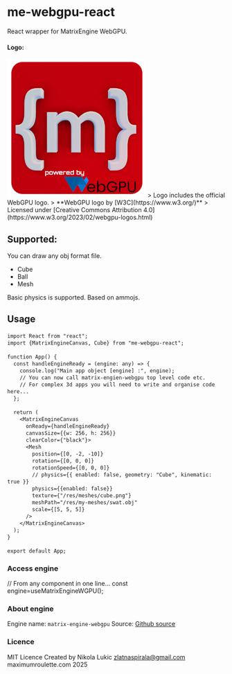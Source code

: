 # me-webgpu-react

React wrapper for MatrixEngine WebGPU.
#### Logo: 
 <img width="320" height="320" src="https://github.com/zlatnaspirala/matrix-engine-wgpu/blob/main/public/res/icons/512.png?raw=true" />
> Logo includes the official WebGPU logo.
> **WebGPU logo by [W3C](https://www.w3.org/)**
> Licensed under [Creative Commons Attribution 4.0](https://www.w3.org/2023/02/webgpu-logos.html)

## Supported: 
You can draw any obj format file.
 - Cube
 - Ball
 - Mesh

Basic physics is supported. Based on ammojs.

## Usage

```tsx
import React from "react";
import {MatrixEngineCanvas, Cube} from "me-webgpu-react";

function App() {
  const handleEngineReady = (engine: any) => {
    console.log("Main app object [engine] :", engine);
    // You can now call matrix-engien-webgpu top level code etc.
    // For complex 3d apps you will need to write and organise code here...
  };

  return (
    <MatrixEngineCanvas
      onReady={handleEngineReady}
      canvasSize={{w: 256, h: 256}}
      clearColor={"black"}>
      <Mesh
        position={[0, -2, -10]}
        rotation={[0, 0, 0]}
        rotationSpeed={[0, 0, 0]}
        // physics={{ enabled: false, geometry: "Cube", kinematic: true }}
        physics={{enabled: false}}
        texture={"/res/meshes/cube.png"}
        meshPath="/res/my-meshes/swat.obj"
        scale={[5, 5, 5]}
      />
    </MatrixEngineCanvas>
  );
}

export default App;
```

### Access engine

 // From any component in one line...
 const engine=useMatrixEngineWGPU();

### About engine

 Engine name: `matrix-engine-webgpu`
 Source: [Github source](https://github.com/zlatnaspirala/matrix-engine-wgpu)

### Licence

MIT Licence
Created by Nikola Lukic zlatnaspirala@gmail.com
maximumroulette.com 2025
